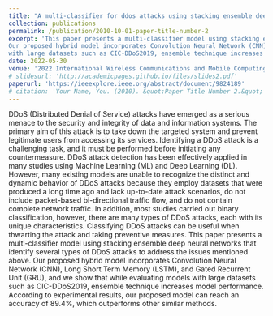 ```yaml
---
title: "A multi-classifier for ddos attacks using stacking ensemble deep neural network"
collection: publications
permalink: /publication/2010-10-01-paper-title-number-2
excerpt: 'This paper presents a multi-classifier model using stacking ensemble deep neural networks that identify several types of DDoS attacks to address the issues mentioned above.
Our proposed hybrid model incorporates Convolution Neural Network (CNN), Long Short Term Memory (LSTM), and Gated Recurrent Unit (GRU), and we show that while evaluating models
with large datasets such as CIC-DDoS2019, ensemble technique increases model performance.'
date: 2022-05-30
venue: '2022 International Wireless Communications and Mobile Computing (IWCMC)'
# slidesurl: 'http://academicpages.github.io/files/slides2.pdf'
paperurl: 'https://ieeexplore.ieee.org/abstract/document/9824189'
# citation: 'Your Name, You. (2010). &quot;Paper Title Number 2.&quot; <i>Journal 1</i>. 1(2).'
---
```


DDoS (Distributed Denial of Service) attacks have emerged as a serious menace to the security and integrity of data and information systems. The primary aim of this attack is to take down the targeted system and prevent legitimate users from accessing its services. Identifying a DDoS attack is a challenging task, and it must be performed before initiating any countermeasure. DDoS attack detection has been effectively applied in many studies using Machine Learning (ML) and Deep Learning (DL). However, many existing models are unable to recognize the distinct and dynamic behavior of DDoS attacks because they employ datasets that were produced a long time ago and lack up-to-date attack scenarios, do not include packet-based bi-directional traffic flow, and do not contain complete network traffic. In addition, most studies carried out binary classification, however, there are many types of DDoS attacks, each with its unique characteristics. Classifying DDoS attacks can be useful when thwarting the attack and taking preventive measures. This paper presents a multi-classifier model using stacking ensemble deep neural networks that identify several types of DDoS attacks to address the issues mentioned above. Our proposed hybrid model incorporates Convolution Neural Network (CNN), Long Short Term Memory (LSTM), and Gated Recurrent Unit (GRU), and we show that while evaluating models with large datasets such as CIC-DDoS2019, ensemble technique increases model performance. According to experimental results, our proposed model can reach an accuracy of 89.4%, which outperforms other similar methods.